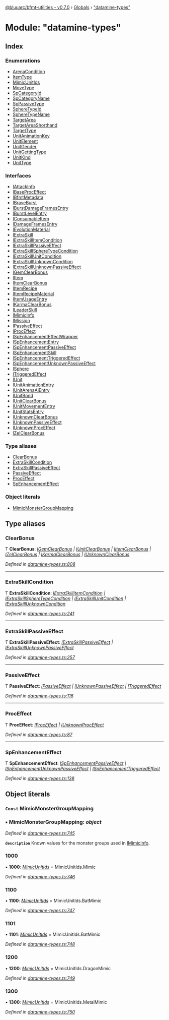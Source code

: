 [@bluuarc/bfmt-utilities - v0.7.0](../README.md) › [Globals](../globals.md) › ["datamine-types"](_datamine_types_.md)

# Module: "datamine-types"

## Index

### Enumerations

* [ArenaCondition](../enums/_datamine_types_.arenacondition.md)
* [ItemType](../enums/_datamine_types_.itemtype.md)
* [MimicUnitIds](../enums/_datamine_types_.mimicunitids.md)
* [MoveType](../enums/_datamine_types_.movetype.md)
* [SpCategoryId](../enums/_datamine_types_.spcategoryid.md)
* [SpCategoryName](../enums/_datamine_types_.spcategoryname.md)
* [SpPassiveType](../enums/_datamine_types_.sppassivetype.md)
* [SphereTypeId](../enums/_datamine_types_.spheretypeid.md)
* [SphereTypeName](../enums/_datamine_types_.spheretypename.md)
* [TargetArea](../enums/_datamine_types_.targetarea.md)
* [TargetAreaShorthand](../enums/_datamine_types_.targetareashorthand.md)
* [TargetType](../enums/_datamine_types_.targettype.md)
* [UnitAnimationKey](../enums/_datamine_types_.unitanimationkey.md)
* [UnitElement](../enums/_datamine_types_.unitelement.md)
* [UnitGender](../enums/_datamine_types_.unitgender.md)
* [UnitGettingType](../enums/_datamine_types_.unitgettingtype.md)
* [UnitKind](../enums/_datamine_types_.unitkind.md)
* [UnitType](../enums/_datamine_types_.unittype.md)

### Interfaces

* [IAttackInfo](../interfaces/_datamine_types_.iattackinfo.md)
* [IBaseProcEffect](../interfaces/_datamine_types_.ibaseproceffect.md)
* [IBfmtMetadata](../interfaces/_datamine_types_.ibfmtmetadata.md)
* [IBraveBurst](../interfaces/_datamine_types_.ibraveburst.md)
* [IBurstDamageFramesEntry](../interfaces/_datamine_types_.iburstdamageframesentry.md)
* [IBurstLevelEntry](../interfaces/_datamine_types_.iburstlevelentry.md)
* [IConsumableItem](../interfaces/_datamine_types_.iconsumableitem.md)
* [IDamageFramesEntry](../interfaces/_datamine_types_.idamageframesentry.md)
* [IEvolutionMaterial](../interfaces/_datamine_types_.ievolutionmaterial.md)
* [IExtraSkill](../interfaces/_datamine_types_.iextraskill.md)
* [IExtraSkillItemCondition](../interfaces/_datamine_types_.iextraskillitemcondition.md)
* [IExtraSkillPassiveEffect](../interfaces/_datamine_types_.iextraskillpassiveeffect.md)
* [IExtraSkillSphereTypeCondition](../interfaces/_datamine_types_.iextraskillspheretypecondition.md)
* [IExtraSkillUnitCondition](../interfaces/_datamine_types_.iextraskillunitcondition.md)
* [IExtraSkillUnknownCondition](../interfaces/_datamine_types_.iextraskillunknowncondition.md)
* [IExtraSkillUnknownPassiveEffect](../interfaces/_datamine_types_.iextraskillunknownpassiveeffect.md)
* [IGemClearBonus](../interfaces/_datamine_types_.igemclearbonus.md)
* [IItem](../interfaces/_datamine_types_.iitem.md)
* [IItemClearBonus](../interfaces/_datamine_types_.iitemclearbonus.md)
* [IItemRecipe](../interfaces/_datamine_types_.iitemrecipe.md)
* [IItemRecipeMaterial](../interfaces/_datamine_types_.iitemrecipematerial.md)
* [IItemUsageEntry](../interfaces/_datamine_types_.iitemusageentry.md)
* [IKarmaClearBonus](../interfaces/_datamine_types_.ikarmaclearbonus.md)
* [ILeaderSkill](../interfaces/_datamine_types_.ileaderskill.md)
* [IMimicInfo](../interfaces/_datamine_types_.imimicinfo.md)
* [IMission](../interfaces/_datamine_types_.imission.md)
* [IPassiveEffect](../interfaces/_datamine_types_.ipassiveeffect.md)
* [IProcEffect](../interfaces/_datamine_types_.iproceffect.md)
* [ISpEnhancementEffectWrapper](../interfaces/_datamine_types_.ispenhancementeffectwrapper.md)
* [ISpEnhancementEntry](../interfaces/_datamine_types_.ispenhancemententry.md)
* [ISpEnhancementPassiveEffect](../interfaces/_datamine_types_.ispenhancementpassiveeffect.md)
* [ISpEnhancementSkill](../interfaces/_datamine_types_.ispenhancementskill.md)
* [ISpEnhancementTriggeredEffect](../interfaces/_datamine_types_.ispenhancementtriggeredeffect.md)
* [ISpEnhancementUnknownPassiveEffect](../interfaces/_datamine_types_.ispenhancementunknownpassiveeffect.md)
* [ISphere](../interfaces/_datamine_types_.isphere.md)
* [ITriggeredEffect](../interfaces/_datamine_types_.itriggeredeffect.md)
* [IUnit](../interfaces/_datamine_types_.iunit.md)
* [IUnitAnimationEntry](../interfaces/_datamine_types_.iunitanimationentry.md)
* [IUnitArenaAiEntry](../interfaces/_datamine_types_.iunitarenaaientry.md)
* [IUnitBond](../interfaces/_datamine_types_.iunitbond.md)
* [IUnitClearBonus](../interfaces/_datamine_types_.iunitclearbonus.md)
* [IUnitMovementEntry](../interfaces/_datamine_types_.iunitmovemententry.md)
* [IUnitStatsEntry](../interfaces/_datamine_types_.iunitstatsentry.md)
* [IUnknownClearBonus](../interfaces/_datamine_types_.iunknownclearbonus.md)
* [IUnknownPassiveEffect](../interfaces/_datamine_types_.iunknownpassiveeffect.md)
* [IUnknownProcEffect](../interfaces/_datamine_types_.iunknownproceffect.md)
* [IZelClearBonus](../interfaces/_datamine_types_.izelclearbonus.md)

### Type aliases

* [ClearBonus](_datamine_types_.md#clearbonus)
* [ExtraSkillCondition](_datamine_types_.md#extraskillcondition)
* [ExtraSkillPassiveEffect](_datamine_types_.md#extraskillpassiveeffect)
* [PassiveEffect](_datamine_types_.md#passiveeffect)
* [ProcEffect](_datamine_types_.md#proceffect)
* [SpEnhancementEffect](_datamine_types_.md#spenhancementeffect)

### Object literals

* [MimicMonsterGroupMapping](_datamine_types_.md#const-mimicmonstergroupmapping)

## Type aliases

###  ClearBonus

Ƭ **ClearBonus**: *[IGemClearBonus](../interfaces/_datamine_types_.igemclearbonus.md) | [IUnitClearBonus](../interfaces/_datamine_types_.iunitclearbonus.md) | [IItemClearBonus](../interfaces/_datamine_types_.iitemclearbonus.md) | [IZelClearBonus](../interfaces/_datamine_types_.izelclearbonus.md) | [IKarmaClearBonus](../interfaces/_datamine_types_.ikarmaclearbonus.md) | [IUnknownClearBonus](../interfaces/_datamine_types_.iunknownclearbonus.md)*

*Defined in [datamine-types.ts:808](https://github.com/BluuArc/bfmt-utilities/blob/master/src/datamine-types.ts#L808)*

___

###  ExtraSkillCondition

Ƭ **ExtraSkillCondition**: *[IExtraSkillItemCondition](../interfaces/_datamine_types_.iextraskillitemcondition.md) | [IExtraSkillSphereTypeCondition](../interfaces/_datamine_types_.iextraskillspheretypecondition.md) | [IExtraSkillUnitCondition](../interfaces/_datamine_types_.iextraskillunitcondition.md) | [IExtraSkillUnknownCondition](../interfaces/_datamine_types_.iextraskillunknowncondition.md)*

*Defined in [datamine-types.ts:241](https://github.com/BluuArc/bfmt-utilities/blob/master/src/datamine-types.ts#L241)*

___

###  ExtraSkillPassiveEffect

Ƭ **ExtraSkillPassiveEffect**: *[IExtraSkillPassiveEffect](../interfaces/_datamine_types_.iextraskillpassiveeffect.md) | [IExtraSkillUnknownPassiveEffect](../interfaces/_datamine_types_.iextraskillunknownpassiveeffect.md)*

*Defined in [datamine-types.ts:257](https://github.com/BluuArc/bfmt-utilities/blob/master/src/datamine-types.ts#L257)*

___

###  PassiveEffect

Ƭ **PassiveEffect**: *[IPassiveEffect](../interfaces/_datamine_types_.ipassiveeffect.md) | [IUnknownPassiveEffect](../interfaces/_datamine_types_.iunknownpassiveeffect.md) | [ITriggeredEffect](../interfaces/_datamine_types_.itriggeredeffect.md)*

*Defined in [datamine-types.ts:116](https://github.com/BluuArc/bfmt-utilities/blob/master/src/datamine-types.ts#L116)*

___

###  ProcEffect

Ƭ **ProcEffect**: *[IProcEffect](../interfaces/_datamine_types_.iproceffect.md) | [IUnknownProcEffect](../interfaces/_datamine_types_.iunknownproceffect.md)*

*Defined in [datamine-types.ts:87](https://github.com/BluuArc/bfmt-utilities/blob/master/src/datamine-types.ts#L87)*

___

###  SpEnhancementEffect

Ƭ **SpEnhancementEffect**: *[ISpEnhancementPassiveEffect](../interfaces/_datamine_types_.ispenhancementpassiveeffect.md) | [ISpEnhancementUnknownPassiveEffect](../interfaces/_datamine_types_.ispenhancementunknownpassiveeffect.md) | [ISpEnhancementTriggeredEffect](../interfaces/_datamine_types_.ispenhancementtriggeredeffect.md)*

*Defined in [datamine-types.ts:138](https://github.com/BluuArc/bfmt-utilities/blob/master/src/datamine-types.ts#L138)*

## Object literals

### `Const` MimicMonsterGroupMapping

### ▪ **MimicMonsterGroupMapping**: *object*

*Defined in [datamine-types.ts:745](https://github.com/BluuArc/bfmt-utilities/blob/master/src/datamine-types.ts#L745)*

**`description`** Known values for the monster groups used in [IMimicInfo](../interfaces/_datamine_types_.imimicinfo.md).

###  1000

• **1000**: *[MimicUnitIds](../enums/_datamine_types_.mimicunitids.md)* = MimicUnitIds.Mimic

*Defined in [datamine-types.ts:746](https://github.com/BluuArc/bfmt-utilities/blob/master/src/datamine-types.ts#L746)*

###  1100

• **1100**: *[MimicUnitIds](../enums/_datamine_types_.mimicunitids.md)* = MimicUnitIds.BatMimic

*Defined in [datamine-types.ts:747](https://github.com/BluuArc/bfmt-utilities/blob/master/src/datamine-types.ts#L747)*

###  1101

• **1101**: *[MimicUnitIds](../enums/_datamine_types_.mimicunitids.md)* = MimicUnitIds.BatMimic

*Defined in [datamine-types.ts:748](https://github.com/BluuArc/bfmt-utilities/blob/master/src/datamine-types.ts#L748)*

###  1200

• **1200**: *[MimicUnitIds](../enums/_datamine_types_.mimicunitids.md)* = MimicUnitIds.DragonMimic

*Defined in [datamine-types.ts:749](https://github.com/BluuArc/bfmt-utilities/blob/master/src/datamine-types.ts#L749)*

###  1300

• **1300**: *[MimicUnitIds](../enums/_datamine_types_.mimicunitids.md)* = MimicUnitIds.MetalMimic

*Defined in [datamine-types.ts:750](https://github.com/BluuArc/bfmt-utilities/blob/master/src/datamine-types.ts#L750)*
